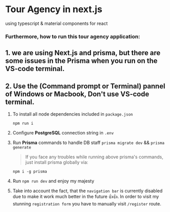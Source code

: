# Tour Agency in next.js
using typescript & material components for react

### Furthermore, how to run this tour agency application:
## 1. we are using Next.js and prisma, but there are some issues in the Prisma when you run on the VS-code terminal.
## 2. Use the (Command prompt or Terminal) pannel of Windows or Macbook, Don't use VS-code terminal.
1. To install all node dependencies included in `package.json`
    ```npm
    npm run i
    ```
2. Configure **PostgreSQL** connection string in `.env`
3. Run **Prisma** commands to handle DB staff `prisma migrate dev` && `prisma generate`

    > If you face any troubles while running above prisma's commands, just install prisma globally via:

    ```npm
    npm i -g prisma
    ```

4. Run `npm run dev` and enjoy my majesty
5. Take into account the fact, that the `navigation bar` is currently disabled due to make it work much better in the future 👍👍. In order to visit my stunning `registration form` you have to manually visit `/register` route.
